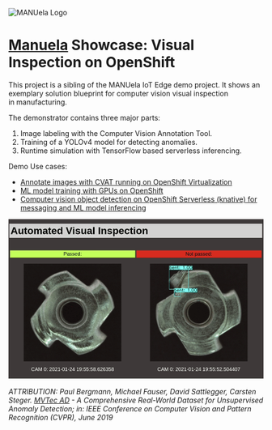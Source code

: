 ![MANUela Logo](https://github.com/sa-mw-dach/manuela/raw/master/docs/images/logo.png)
# [Manuela](https://github.com/sa-mw-dach/manuela) Showcase: Visual Inspection on OpenShift

This project is a sibling of the MANUela IoT Edge demo project. It shows an exemplary solution blueprint for computer vision visual inspection in manufacturing. 

The demonstrator contains three major parts:
1. Image labeling with the Computer Vision Annotation Tool.
2. Training of a YOLOv4 model for detecting anomalies.
3. Runtime simulation with TensorFlow based serverless inferencing.


Demo Use cases:
- [Annotate images with CVAT running on OpenShift Virtualization](docs/cvat-cnv.md)
- [ML model training with GPUs on OpenShift](ml/README.md)
- [Computer vision object detection on OpenShift Serverless (knative) for messaging and ML model inferencing](docs/runtime.md)

![visual-inspection](images/manu-vi.gif)


*ATTRIBUTION: Paul Bergmann, Michael Fauser, David Sattlegger, Carsten Steger. [MVTec AD](https://www.mvtec.com/company/research/datasets/mvtec-ad) - A Comprehensive Real-World Dataset for Unsupervised Anomaly Detection; in: IEEE Conference on Computer Vision and Pattern Recognition (CVPR), June 2019*